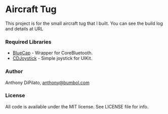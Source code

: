 # Aircraft Tug

This project is for the small aircraft tug that I built.
You can see the build log and details at URL

### Required Libraries
* [BlueCap](https://github.com/troystribling/BlueCap) - Wrapper for CoreBluetooth.
* [CDJoystick](https://github.com/Coledunsby/CDJoystick) - Simple joystick for UIKit.

### Author
Anthony DiPilato, anthony@bumbol.com

### License
All code is available under the MIT license. See LICENSE file for info.

